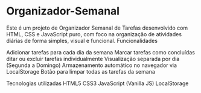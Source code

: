 # Organizador-Semanal
Este é um projeto de Organizador Semanal de Tarefas desenvolvido com HTML, CSS e JavaScript puro, com foco na organização de atividades diárias de forma simples, visual e funcional.
Funcionalidades

Adicionar tarefas para cada dia da semana
Marcar tarefas como concluídas
ditar ou excluir tarefas individualmente
Visualização separada por dia (Segunda a Domingo)
Armazenamento automático no navegador via LocalStorage
Botão para limpar todas as tarefas da semana

Tecnologias utilizadas
HTML5
CSS3
JavaScript (Vanilla JS)
LocalStorage
